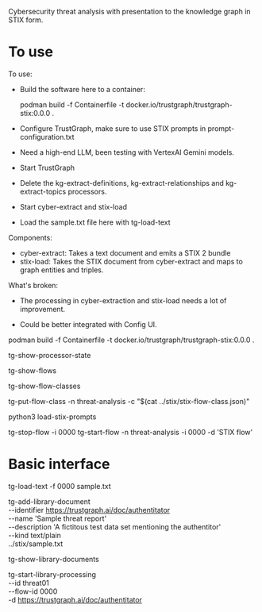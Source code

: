 
Cybersecurity threat analysis with presentation to the knowledge
graph in STIX form.

# To use

To use:

- Build the software here to a container:

  podman build -f Containerfile -t docker.io/trustgraph/trustgraph-stix:0.0.0 .


- Configure TrustGraph, make sure to use STIX prompts in
  prompt-configuration.txt
  
- Need a high-end LLM, been testing with VertexAI Gemini models.

- Start TrustGraph

- Delete the kg-extract-definitions, kg-extract-relationships and
  kg-extract-topics processors.
  
- Start cyber-extract and stix-load

- Load the sample.txt file here with tg-load-text

Components:

- cyber-extract: Takes a text document and emits a STIX 2 bundle
- stix-load: Takes the STIX document from cyber-extract and maps to
  graph entities and triples.

What's broken:

- The processing in cyber-extraction and stix-load needs a lot of
  improvement.

- Could be better integrated with Config UI.







podman build -f Containerfile -t docker.io/trustgraph/trustgraph-stix:0.0.0 .


tg-show-processor-state

tg-show-flows




tg-show-flow-classes

tg-put-flow-class -n threat-analysis -c "$(cat ../stix/stix-flow-class.json)"


python3 load-stix-prompts

tg-stop-flow -i 0000
tg-start-flow -n threat-analysis -i 0000 -d 'STIX flow'

# Basic interface
tg-load-text -f 0000 sample.txt

tg-add-library-document \
    --identifier https://trustgraph.ai/doc/authentitator \
    --name 'Sample threat report' \
    --description 'A fictitous test data set mentioning the authentitor' \
    --kind text/plain \
    ../stix/sample.txt

tg-show-library-documents

tg-start-library-processing \
    --id threat01 \
    --flow-id 0000 \
    -d https://trustgraph.ai/doc/authentitator 

